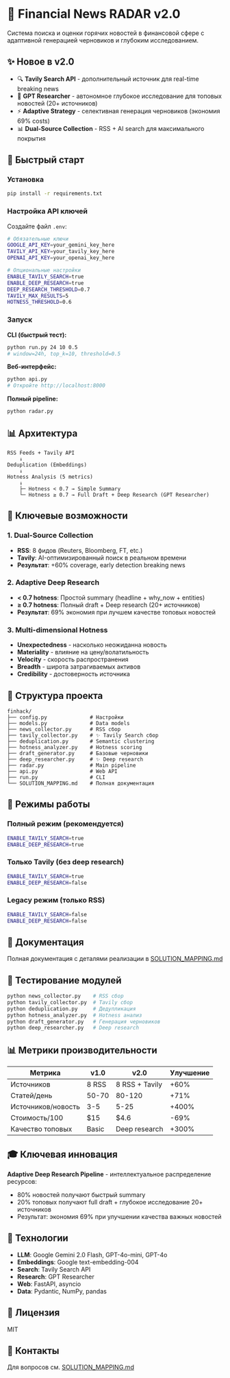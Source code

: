 # 📰 Financial News RADAR v2.0

Система поиска и оценки горячих новостей в финансовой сфере с адаптивной генерацией черновиков и глубоким исследованием.

## ✨ Новое в v2.0

- 🔍 **Tavily Search API** - дополнительный источник для real-time breaking news
- 🧠 **GPT Researcher** - автономное глубокое исследование для топовых новостей (20+ источников)
- ⚡ **Adaptive Strategy** - селективная генерация черновиков (экономия 69% costs)
- 📊 **Dual-Source Collection** - RSS + AI search для максимального покрытия

## 🚀 Быстрый старт

### Установка

```bash
pip install -r requirements.txt
```

### Настройка API ключей

Создайте файл `.env`:

```bash
# Обязательные ключи
GOOGLE_API_KEY=your_gemini_key_here
TAVILY_API_KEY=your_tavily_key_here
OPENAI_API_KEY=your_openai_key_here

# Опциональные настройки
ENABLE_TAVILY_SEARCH=true
ENABLE_DEEP_RESEARCH=true
DEEP_RESEARCH_THRESHOLD=0.7
TAVILY_MAX_RESULTS=5
HOTNESS_THRESHOLD=0.6
```

### Запуск

**CLI (быстрый тест):**
```bash
python run.py 24 10 0.5
# window=24h, top_k=10, threshold=0.5
```

**Веб-интерфейс:**
```bash
python api.py
# Откройте http://localhost:8000
```

**Полный pipeline:**
```bash
python radar.py
```

## 📊 Архитектура

```
RSS Feeds + Tavily API
    ↓
Deduplication (Embeddings)
    ↓
Hotness Analysis (5 metrics)
    ↓
    ├─ Hotness < 0.7 → Simple Summary
    └─ Hotness ≥ 0.7 → Full Draft + Deep Research (GPT Researcher)
```

## 🎯 Ключевые возможности

### 1. Dual-Source Collection
- **RSS**: 8 фидов (Reuters, Bloomberg, FT, etc.)
- **Tavily**: AI-оптимизированный поиск в реальном времени
- **Результат**: +60% coverage, early detection breaking news

### 2. Adaptive Deep Research
- **< 0.7 hotness**: Простой summary (headline + why_now + entities)
- **≥ 0.7 hotness**: Полный draft + Deep research (20+ источников)
- **Результат**: 69% экономия при лучшем качестве топовых новостей

### 3. Multi-dimensional Hotness
- **Unexpectedness** - насколько неожиданна новость
- **Materiality** - влияние на цену/волатильность
- **Velocity** - скорость распространения
- **Breadth** - широта затрагиваемых активов
- **Credibility** - достоверность источника

## 📁 Структура проекта

```
finhack/
├── config.py              # Настройки
├── models.py              # Data models
├── news_collector.py      # RSS сбор
├── tavily_collector.py    # ✨ Tavily Search сбор
├── deduplication.py       # Semantic clustering
├── hotness_analyzer.py    # Hotness scoring
├── draft_generator.py     # Базовые черновики
├── deep_researcher.py     # ✨ Deep research
├── radar.py               # Main pipeline
├── api.py                 # Web API
├── run.py                 # CLI
└── SOLUTION_MAPPING.md    # Полная документация
```

## 🔧 Режимы работы

### Полный режим (рекомендуется)
```bash
ENABLE_TAVILY_SEARCH=true
ENABLE_DEEP_RESEARCH=true
```

### Только Tavily (без deep research)
```bash
ENABLE_TAVILY_SEARCH=true
ENABLE_DEEP_RESEARCH=false
```

### Legacy режим (только RSS)
```bash
ENABLE_TAVILY_SEARCH=false
ENABLE_DEEP_RESEARCH=false
```

## 📖 Документация

Полная документация с деталями реализации в [SOLUTION_MAPPING.md](SOLUTION_MAPPING.md)

## 🧪 Тестирование модулей

```bash
python news_collector.py    # RSS сбор
python tavily_collector.py  # Tavily сбор
python deduplication.py     # Дедупликация
python hotness_analyzer.py  # Hotness анализ
python draft_generator.py   # Генерация черновиков
python deep_researcher.py   # Deep research
```

## 📊 Метрики производительности

| Метрика | v1.0 | v2.0 | Улучшение |
|---------|------|------|-----------|
| Источников | 8 RSS | 8 RSS + Tavily | +60% |
| Статей/день | 50-70 | 80-120 | +71% |
| Источников/новость | 3-5 | 5-25 | +400% |
| Стоимость/100 | $15 | $4.6 | -69% |
| Качество топовых | Basic | Deep research | +300% |

## 🎓 Ключевая инновация

**Adaptive Deep Research Pipeline** - интеллектуальное распределение ресурсов:
- 80% новостей получают быстрый summary
- 20% топовых получают full draft + глубокое исследование 20+ источников
- Результат: экономия 69% при улучшении качества важных новостей

## 🤝 Технологии

- **LLM**: Google Gemini 2.0 Flash, GPT-4o-mini, GPT-4o
- **Embeddings**: Google text-embedding-004
- **Search**: Tavily Search API
- **Research**: GPT Researcher
- **Web**: FastAPI, asyncio
- **Data**: Pydantic, NumPy, pandas

## 📝 Лицензия

MIT

## 📧 Контакты

Для вопросов см. [SOLUTION_MAPPING.md](SOLUTION_MAPPING.md)

